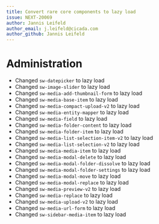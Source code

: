 ```yaml
---
title: Convert rare core components to lazy load
issue: NEXT-20069
author: Jannis Leifeld
author_email: j.leifeld@cicada.com
author_github: Jannis Leifeld
---
```

# Administration
* Changed `sw-datepicker` to lazy load
* Changed `sw-image-slider` to lazy load
* Changed `sw-media-add-thumbnail-form` to lazy load
* Changed `sw-media-base-item` to lazy load
* Changed `sw-media-compact-upload-v2` to lazy load
* Changed `sw-media-entity-mapper` to lazy load
* Changed `sw-media-field` to lazy load
* Changed `sw-media-folder-content` to lazy load
* Changed `sw-media-folder-item` to lazy load
* Changed `sw-media-list-selection-item-v2` to lazy load
* Changed `sw-media-list-selection-v2` to lazy load
* Changed `sw-media-media-item` to lazy load
* Changed `sw-media-modal-delete` to lazy load
* Changed `sw-media-modal-folder-dissolve` to lazy load
* Changed `sw-media-modal-folder-settings` to lazy load
* Changed `sw-media-modal-move` to lazy load
* Changed `sw-media-modal-replace` to lazy load
* Changed `sw-media-preview-v2` to lazy load
* Changed `sw-media-replace` to lazy load
* Changed `sw-media-upload-v2` to lazy load
* Changed `sw-media-url-form` to lazy load
* Changed `sw-sidebar-media-item` to lazy load

